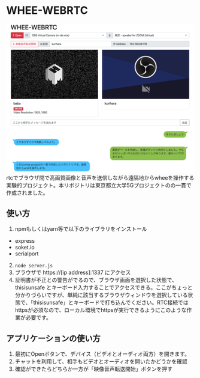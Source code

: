 # WHEE-WEBRTC
![](./screenshot.png)
rtcでブラウザ間で高画質画像と音声を送信しながら遠隔地からwheeを操作する実験的プロジェクト。本リポジトリは東京都立大学5Gプロジェクトのの一貫で作成されました。

## 使い方

1. npmもしくはyarn等で以下のライブラリをインストール
- express
- soket.io
- serialport

2. `node server.js`
3. ブラウザで https://[ip address]:1337 にアクセス
4. 証明書が不正との警告がでるので、ブラウザ画面を選択した状態で、thisisunsafe とキーボード入力することでアクセスできる。ここがちょっと分かりづらいですが、単純に該当するブラウザウィンドウを選択している状態で、「thisisunsafe」とキーボードで打ち込んでください。RTC接続ではhttpsが必須なので、ローカル環境でhttpsが実行できるようにこのような作業が必要です。

## アプリケーションの使い方
1. 最初にOpenボタンで、デバイス（ビデオとオーディオ両方）を開きます。
2. チャットを利用して、相手もビデオとオーディオを開いたかどうかを確認
3. 確認ができたらどちらか一方が「映像音声転送開始」ボタンを押す